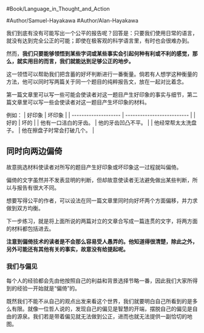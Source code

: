 #Book/Language_in_Thought_and_Action 

#Author/Samuel-Hayakawa 
#Author/Alan-Hayakawa 



我们到底有没有可能写出一个公平的报告呢？回答是：只要我们使用日常的语言，就没有达到完全公正的可能；即使在极客观的科学语言里，有时也会很难办到。

然而，**我们只要能够领悟到某些字词或某些事实会引起何种有利或不利的感觉，那么，就实用目的而言，我们就能达到足够公正的地步。**

这一领悟可以帮助我们把含蓄的好坏判断进行一番衡量。倘若有人想学这种衡量的方法，他可以同时写两篇关于同一个题目的纯粹报告文，放在一起对比着念。

第一篇文章里可以写一些可能会使读者对这一题目产生好印象的事实与细节，第二篇文章里可以写一些会使读者对这一题目产生坏印象的材料。

例如：
| 好印象               | 坏印象                           |
| -------------------- | -------------------------- |
| 好的                 | 坏的                       |
| 他有一口洁白的牙齿。 | 他的牙齿凹凸不平。         |
| 他经常帮太太洗盘子。 | 他在擦盘子时常会打破几个。 |

## 同时向两边偏倚

故意挑选材料使读者对所写的题目产生好印象或坏印象这一过程就叫偏倚。

偏倚的文字虽然并不发表显明的判断，但却故意使读者无法避免做出某些判断，所以与报告有很大不同。

想要写得公平的作者，可以设法在同一篇文章里同时向好坏两个方面偏移，并力求做到双方均衡。

下一步练习，就是将上面所说的两篇对立的文章合写成一篇连贯的文字，将两方面的材料都包括进去。

**注意到偏倚技术的读者是不会那么容易受人愚弄的。他知道得很清楚，除此之外，另外可能还有其他有关的事实，故意没有给提起呢。**

### 我们与偏见

每个人的经验都会先由他按照自己的利益和背景选择节略一番，因此我们大家所得到的经验一开始就是“偏倚”的。

既然我们不能不从自己的观点出发来看这个世界，我们就要明白自己所看到的是多么有限。就像一位哲人说的，发现自己的偏见是智慧的开端，摆脱自己的偏见是自由的源泉。我们若是带着偏见就无法做到公正，进而也就无法提供一副恰切的地图。
